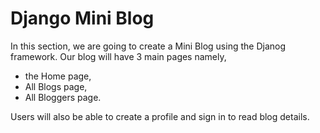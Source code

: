 # Django Mini Blog

In this section, we are going to create a Mini Blog using the Djanog framework.
Our blog will have 3 main pages namely, 
- the Home page, 
- All Blogs page,
- All Bloggers page.

Users will also be able to create a profile and sign in to read blog details.